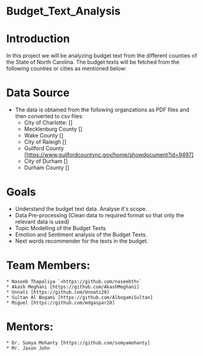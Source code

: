 # Budget_Text_Analysis

# Introduction 

In this project we will be analyzing budget text from the different counties of the State of North Carolina. The budget texts will be fetched from the following counties or cities as mentioned below:
  
  
  # Data Source
  * The data is obtained from the following organzations as PDF files and then converted to csv files:
      * City of Charlotte: []
      * Mecklenburg County []
      * Wake County [] 
      * City of Raleigh [] 
      * Guilford County [https://www.guilfordcountync.gov/home/showdocument?id=9497]
      * City of Durham [] 
      * Durham County [] 
  
  
 # Goals
 * Understand the budget text data. Analyse it's scope.
 * Data Pre-processing (Clean data to required format so that only the relevant data is used)
 * Topic Modelling of the Budget Texts
 * Emotion and Sentiment analysis of the Budget Texts.
 * Next words recommender for the texts in the budget.
 
 # Team Members:
    * Naseeb Thapaliya `<https://github.com/naseebth>`
    * Akash Meghani [https://github.com/AkashMeghani]
    * Unnati [https://github.com/Unnati20]
    * Sultan Al Bogami [https://github.com/AlbogamiSultan]
    * Miguel [https://github.com/mdgaspar20]
# Mentors:
    * Dr. Somya Mohanty [https://github.com/somyamohanty]
    * Mr. Jason John 
    
    

